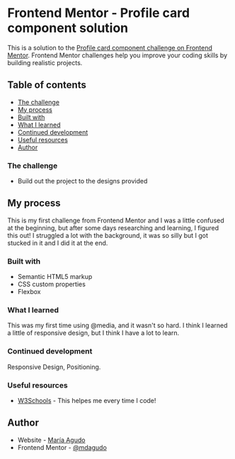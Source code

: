 # Frontend Mentor - Profile card component solution

This is a solution to the [Profile card component challenge on Frontend Mentor](https://www.frontendmentor.io/challenges/profile-card-component-cfArpWshJ). Frontend Mentor challenges help you improve your coding skills by building realistic projects. 

## Table of contents

  - [The challenge](#the-challenge)
  - [My process](#my-process)
  - [Built with](#built-with)
  - [What I learned](#what-i-learned)
  - [Continued development](#continued-development)
  - [Useful resources](#useful-resources)
  - [Author](#author)


### The challenge

- Build out the project to the designs provided

## My process

This is my first challenge from Frontend Mentor and I was a little confused at the beginning, but after some days researching and learning, I figured this out! I struggled a lot with the background, it was so silly but I got stucked in it and I did it at the end. 

### Built with

- Semantic HTML5 markup
- CSS custom properties
- Flexbox

### What I learned

This was my first time using @media, and it wasn't so hard. I think I learned a little of responsive design, but I think I have a lot to learn. 

### Continued development

Responsive Design, Positioning. 

### Useful resources

- [W3Schools](https://www.w3schools.com) - This helpes me every time I code!

## Author

- Website - [María Agudo](https://github.com/mdagudo)
- Frontend Mentor - [@mdagudo](https://www.frontendmentor.io/profile/mdagudo)
